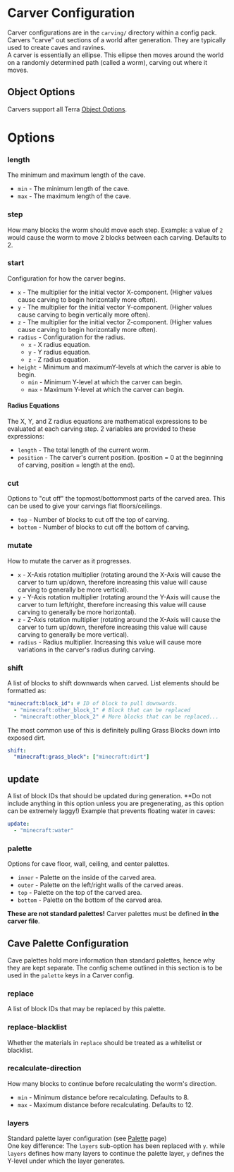 # Carver Configuration

Carver configurations are in the `carving/` directory within a config pack.  
Carvers "carve" out sections of a world after generation. They are typically used to create caves and ravines.  
A carver is essentially an ellipse. This ellipse then moves around the world on a randomly determined path (called a
worm), carving out where it moves.

## Object Options

Carvers support all Terra [Object Options](./Objects).

# Options

### length

The minimum and maximum length of the cave.

- `min` - The minimum length of the cave.
- `max` - The maximum length of the cave.

### step

How many blocks the worm should move each step. Example: a value of `2` would cause the worm to move 2 blocks
between each carving. Defaults to 2.

### start

Configuration for how the carver begins.

- `x` - The multiplier for the initial vector X-component. (Higher values cause carving to begin horizontally more
  often).
- `y` - The multiplier for the initial vector Y-component. (Higher values cause carving to begin vertically more
  often).
- `z` - The multiplier for the initial vector Z-component. (Higher values cause carving to begin horizontally more
  often).
- `radius` - Configuration for the radius.
  - `x` - X radius equation.
  - `y` - Y radius equation.
  - `z` - Z radius equation.
- `height` - Minimum and maximumY-levels at which the carver is able to begin.
  - `min` - Minimum Y-level at which the carver can begin.
  - `max` - Maximum Y-level at which the carver can begin.

#### Radius Equations

The X, Y, and Z radius equations are mathematical expressions to be evaluated at each carving step. 2 variables are
provided to these expressions:

- `length` - The total length of the current worm.
- `position` - The carver's current position. (position = 0 at the beginning of carving, position = length at the end).

### cut

Options to "cut off" the topmost/bottommost parts of the carved area. This can be used to give your carvings flat
floors/ceilings.

- `top` - Number of blocks to cut off the top of carving.
- `bottom` - Number of blocks to cut off the bottom of carving.

### mutate

How to mutate the carver as it progresses.

- `x` - X-Axis rotation multiplier (rotating around the X-Axis will cause the carver to turn up/down, therefore
  increasing this value will cause carving to generally be more vertical).
- `y` - Y-Axis rotation multiplier (rotating around the Y-Axis will cause the carver to turn left/right, therefore
  increasing this value will cause carving to generally be more horizontal).
- `z` - Z-Axis rotation multiplier (rotating around the X-Axis will cause the carver to turn up/down, therefore
  increasing this value will cause carving to generally be more vertical).
- `radius` - Radius multiplier. Increasing this value will cause more variations in the carver's radius during carving.

### shift

A list of blocks to shift downwards when carved.
List elements should be formatted as:

```yaml
"minecraft:block_id": # ID of block to pull downwards.
  - "minecraft:other_block_1" # Block that can be replaced
  - "minecraft:other_block_2" # More blocks that can be replaced...
```

The most common use of this is definitely pulling Grass Blocks down into exposed dirt.

```yaml
shift:
  "minecraft:grass_block": ["minecraft:dirt"]
```

## update

A list of block IDs that should be updated during generation. \*\*Do not include anything in this option unless you
are pregenerating, as this option can be extremely laggy!)
Example that prevents floating water in caves:

```yaml
update:
  - "minecraft:water"
```

### palette

Options for cave floor, wall, ceiling, and center palettes.

- `inner` - Palette on the inside of the carved area.
- `outer` - Palette on the left/right walls of the carved areas.
- `top` - Palette on the top of the carved area.
- `bottom` - Palette on the bottom of the carved area.

**These are not standard palettes!** Carver palettes must be defined **in the carver file**.

## Cave Palette Configuration

Cave palettes hold more information than standard palettes, hence why they are kept separate. The config scheme
outlined in this section is to be used in the `palette` keys in a Carver config.

### replace

A list of block IDs that may be replaced by this palette.

### replace-blacklist

Whether the materials in `replace` should be treated as a whitelist or blacklist.

### recalculate-direction

How many blocks to continue before recalculating the worm's direction.

- `min` - Minimum distance before recalculating. Defaults to 8.
- `max` - Maximum distance before recalculating. Defaults to 12.

### layers

Standard palette layer configuration (see [Palette](./Palette-Configuration#layers) page)  
One key difference: The `layers` sub-option has been replaced with `y`. while `layers` defines how many layers to
continue the palette layer, `y` defines the Y-level under which the layer generates.
